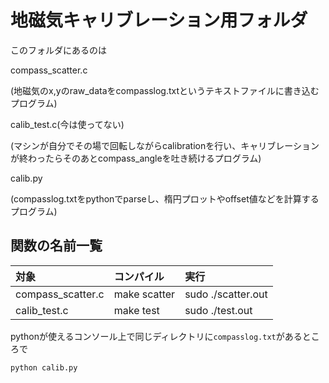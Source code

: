 # 地磁気キャリブレーション用フォルダ

このフォルダにあるのは

compass_scatter.c

(地磁気のx,yのraw_dataをcompasslog.txtというテキストファイルに書き込むプログラム)

calib_test.c(今は使ってない)

(マシンが自分でその場で回転しながらcalibrationを行い、キャリブレーションが終わったらそのあとcompass_angleを吐き続けるプログラム)

calib.py

(compasslog.txtをpythonでparseし、楕円プロットやoffset値などを計算するプログラム)


## 関数の名前一覧

|対象|コンパイル|実行|
|:--|:--|:--|
|compass_scatter.c|make scatter|sudo ./scatter.out|
|calib_test.c|make test|sudo ./test.out|

pythonが使えるコンソール上で同じディレクトリに`compasslog.txt`があるところで

`python calib.py`
